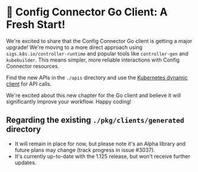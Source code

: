 # 🎉 Config Connector Go Client: A Fresh Start!

We're excited to share that the Config Connector Go client is getting a major upgrade! We're moving to a more direct approach using `sigs.k8s.io/controller-runtime` and popular tools like `controller-gen` and `kubebuilder`. This means simpler, more reliable interactions with Config Connector resources.

Find the new APIs in the `./apis` directory and use the [Kubernetes dynamic client](https://pkg.go.dev/k8s.io/client-go/dynamic) for API calls.

We're excited about this new chapter for the Go client and believe it will significantly improve your workflow. Happy coding!  

## Regarding the existing `./pkg/clients/generated` directory

* It will remain in place for now, but please note it's an Alpha library and future plans may change (track progress in issue #3037).
* It's currently up-to-date with the 1.125 release, but won't receive further updates.
